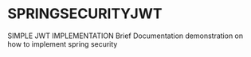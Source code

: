 # SPRINGSECURITYJWT
SIMPLE JWT IMPLEMENTATION
Brief Documentation demonstration on how to implement spring security

